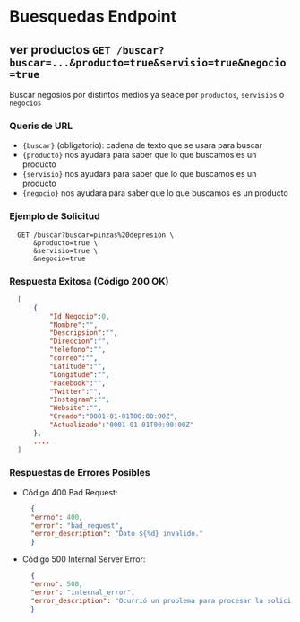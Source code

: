 
# Buesquedas Endpoint


## ver productos `GET /buscar?buscar=...&producto=true&servisio=true&negocio=true`
  Buscar negosios por distintos medios ya seace por `productos`, `servisios` o `negocios`
  ### Queris de URL
  - `{buscar}` (obligatorio): cadena de texto que se usara para buscar
  - `{producto}` nos ayudara para saber que lo que buscamos es un producto
  - `{servisio}` nos ayudara para saber que lo que buscamos es un producto
  - `{negocio}` nos ayudara para saber que lo que buscamos es un producto
  
  ### Ejemplo de Solicitud
  ```http
    GET /buscar?buscar=pinzas%20depresión \
        &producto=true \
        &servisio=true \
        &negocio=true
  ```

  ### Respuesta Exitosa (Código 200 OK)
  ```json
    [
        {
            "Id_Negocio":0,
            "Nombre":"",
            "Descripsion":"",
            "Direccion":"",
            "telefono":"",
            "correo":"",
            "Latitude":"",
            "Longitude":"",
            "Facebook":"",
            "Twitter":"",
            "Instagram":"",
            "Website":"",
            "Creado":"0001-01-01T00:00:00Z",
            "Actualizado":"0001-01-01T00:00:00Z"
        },
        ....
    ]
  ```

  ### Respuestas de Errores Posibles
 
  - Código 400 Bad Request:
    ```json
      {
      "errno": 400,
      "error": "bad_request",
      "error_description": "Dato ${%d} invalido."
      }
    ```
  - Código 500 Internal Server Error:
    ```json
      {
      "errno": 500,
      "error": "internal_error",
      "error_description": "Ocurrió un problema para procesar la solicitud"
      }
    ``` 
